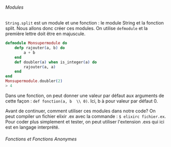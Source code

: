 ###### Modules
`String.split` est un module et une fonction : le module String et la fonction split. Nous allons donc créer ces modules. On utilise `defmodule` et la première lettre doit être en majuscule.
```elixir
defmodule Monsupermodule do
	defp rajouter(a, b) do
		a + b
	end
	def doubler(a) when is_integer(a) do
		rajouter(a, a)
	end
end
Monsupermodule.doubler(2)
> 4
```
Dans une fonction, on peut donner une valeur par défaut aux arguments de cette façon :
`def fonction(a, b  \\ 0)`. Ici, b à pour valeur par défaut 0.

Avant de continuer, comment utiliser ces modules dans notre code? On peut compiler un fichier elixir .ex avec la commande : 
`$ elixirc fichier.ex`. Pour coder plus simplement et tester, on peut utiliser l'extension .exs qui ici est en langage interprété. 

###### Fonctions et Fonctions Anonymes